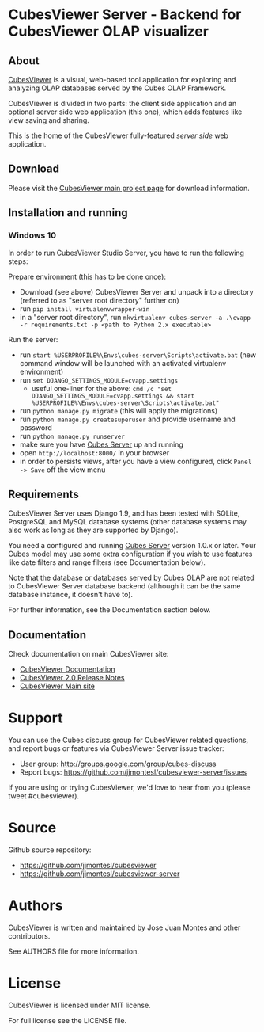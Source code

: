 CubesViewer Server - Backend for CubesViewer OLAP visualizer
============================================================

About
-----

[CubesViewer](http://jjmontesl.github.io/cubesviewer/) is a visual, web-based tool
application for exploring and analyzing OLAP databases served by the Cubes OLAP Framework.

CubesViewer is divided in two parts: the client side application and an optional server side
web application (this one), which adds features like view saving and sharing.

This is the home of the CubesViewer fully-featured *server side* web application.

Download
--------

Please visit the [CubesViewer main project page](http://www.cubesviewer.com/) for download information.

Installation and running
------------------------

### Windows 10

In order to run CubesViewer Studio Server, you have to run the following steps:

Prepare environment (this has to be done once):
* Download (see above) CubesViewer Server and unpack into a directory
(referred to as "server root directory" further on)
* run `pip install virtualenvwrapper-win`
* in a "server root directory", run `mkvirtualenv cubes-server -a .\cvapp -r requirements.txt -p <path to Python 2.x executable>`

Run the server:
* run `start %USERPROFILE%\Envs\cubes-server\Scripts\activate.bat`
(new command window will be launched with an activated virtualenv environment)
* run `set DJANGO_SETTINGS_MODULE=cvapp.settings`
  * useful one-liner for the above: `cmd /c "set DJANGO_SETTINGS_MODULE=cvapp.settings && start %USERPROFILE%\Envs\cubes-server\Scripts\activate.bat"`
* run `python manage.py migrate` (this will apply the migrations)
* run `python manage.py createsuperuser` and provide username and password
* run `python manage.py runserver`
* make sure you have [Cubes Server](http://databrewery.org/cubes.html) up and running
* open `http://localhost:8000/` in your browser
* in order to persists views, after you have a view configured, click `Panel -> Save` off the view menu

Requirements
------------

CubesViewer Server uses Django 1.9, and has been tested with SQLite, PostgreSQL and MySQL database systems
(other database systems may also work as long as they are supported by Django).

You need a configured and running [Cubes Server](http://databrewery.org/cubes.html) version 1.0.x or later.
Your Cubes model may use some extra configuration if you wish to use features like date
filters and range filters (see Documentation below).

Note that the database or databases served by Cubes OLAP are not related to CubesViewer Server database backend
(although it can be the same database instance, it doesn't have to).

For further information, see the Documentation section below.


Documentation
-------------

Check documentation on main CubesViewer site:

* [CubesViewer Documentation](https://github.com/jjmontesl/cubesviewer/blob/master/doc/guide/index.md)
* [CubesViewer 2.0 Release Notes](https://github.com/jjmontesl/cubesviewer/blob/master/RELEASE-NOTES.md)
* [CubesViewer Main site](https://www.cubesviewer.com)


Support
=======

You can use the Cubes discuss group for CubesViewer related questions,
and report bugs or features via CubesViewer Server issue tracker:

* User group: http://groups.google.com/group/cubes-discuss
* Report bugs: https://github.com/jjmontesl/cubesviewer-server/issues

If you are using or trying CubesViewer, we'd love to hear from you (please tweet #cubesviewer).

Source
======

Github source repository:

* https://github.com/jjmontesl/cubesviewer
* https://github.com/jjmontesl/cubesviewer-server

Authors
=======

CubesViewer is written and maintained by Jose Juan Montes
and other contributors.

See AUTHORS file for more information.

License
=======

CubesViewer is licensed under MIT license.

For full license see the LICENSE file.

